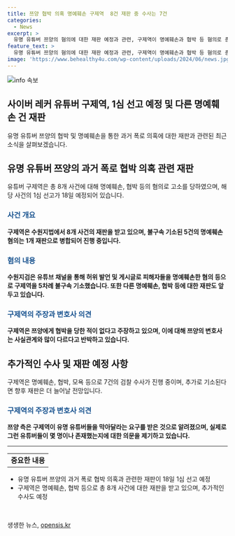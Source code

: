 ```yaml
---
title: 쯔양 협박 의혹 명예훼손 구제역  8건 재판 중 수사는 7건
categories:
  - News
excerpt: >
  유명 유튜버 쯔양의 혐의에 대한 재판 예정과 관련, 구제역이 명예훼손과 협박 등 혐의로 총 8개 사건에 대한 재판을 받고 있는 사실이 알려졌다. 또한 쯔양의 과거를 폭로하겠다고 협박한 혐의로 고발된 구제역은 서울중앙지검에 자진 출석하며 쯔양을 협박한 적은 없고, 돈은 쯔양측에서 요구한 것이라고 주장했다. 이에 쯔양의 변호사는 사실관계와 다른 것으로 보이며, 구제역이 다른 유튜버들을 막아달라고 요구한 증거에 대한 의문을 제기하고 있다. 18일에 예정된 1심 선고를 향한 관심이 뜨겁게 높아지고 있다.
feature_text: >
  유명 유튜버 쯔양의 혐의에 대한 재판 예정과 관련, 구제역이 명예훼손과 협박 등 혐의로 총 8개 사건에 대한 재판을 받고 있는 사실이 알려졌다. 또한 쯔양의 과거를 폭로하겠다고 협박한 혐의로 고발된 구제역은 서울중앙지검에 자진 출석하며 쯔양을 협박한 적은 없고, 돈은 쯔양측에서 요구한 것이라고 주장했다. 이에 쯔양의 변호사는 사실관계와 다른 것으로 보이며, 구제역이 다른 유튜버들을 막아달라고 요구한 증거에 대한 의문을 제기하고 있다. 18일에 예정된 1심 선고를 향한 관심이 뜨겁게 높아지고 있다.
image: 'https://www.behealthy4u.com/wp-content/uploads/2024/06/news.jpg'
---
```


<p><img src="https://www.behealthy4u.com/wp-content/uploads/2024/06/news.jpg" alt="info 속보" /></p>

<h2>사이버 레커 유튜버 구제역, 1심 선고 예정 및 다른 명예훼손 건 재판</h2>

<p data-ke-size="size16">유명 유튜버 쯔양의 협박 및 명예훼손을 통한 과거 폭로 의혹에 대한 재판과 관련된 최근 소식을 살펴보겠습니다.</p>

<h2 data-ke-size="size26">유명 유튜버 쯔양의 과거 폭로 협박 의혹 관련 재판</h2>

<p>유튜버 구제역은 총 8개 사건에 대해 명예훼손, 협박 등의 혐의로 고소를 당하였으며, 해당 사건의 1심 선고가 18일 예정되어 있습니다.</p>

<h3><span style="color: #1a5490;">사건 개요</span></h3>

<p><b>구제역은 수원지법에서 8개 사건의 재판을 받고 있으며, 불구속 기소된 5건의 명예훼손 혐의는 1개 재판으로 병합되어 진행 중입니다.</b></p>

<h3><span style="color: #1a5490;">혐의 내용</span></h3>

<p><b>수원지검은 유튜브 채널을 통해 허위 발언 및 게시글로 피해자들을 명예훼손한 혐의 등으로 구제역을 5차례 불구속 기소했습니다. 또한 다른 명예훼손, 협박 등에 대한 재판도 앞두고 있습니다.</b></p>

<h3><span style="color: #1a5490;">구제역의 주장과 변호사 의견</span></h3>

<p><b>구제역은 쯔양에게 협박을 당한 적이 없다고 주장하고 있으며, 이에 대해 쯔양의 변호사는 사실관계와 많이 다르다고 반박하고 있습니다.</b></p>

<h2 data-ke-size="size26">추가적인 수사 및 재판 예정 사항</h2>

<p>구제역은 명예훼손, 협박, 모욕 등으로 7건의 검찰 수사가 진행 중이며, 추가로 기소된다면 향후 재판은 더 늘어날 전망입니다.</p>

<h3><span style="color: #1a5490;">구제역의 주장과 변호사 의견</span></h3>

<p><b>쯔양 측은 구제역이 유명 유튜버들을 막아달라는 요구를 받은 것으로 알려졌으며, 실제로 그런 유튜버들이 몇 명이나 존재했는지에 대한 의문을 제기하고 있습니다.</b></p>

<hr>

<table>
  <tr>
    <td style="text-align: center; height: 17px;"><b>중요한 내용</b></td>
  </tr>
</table>

<ul>
  <li>유명 유튜버 쯔양의 과거 폭로 협박 의혹과 관련한 재판이 18일 1심 선고 예정</li>
  <li>구제역은 명예훼손, 협박 등으로 총 8개 사건에 대한 재판을 받고 있으며, 추가적인 수사도 예정</li>
</ul>

<p data-ke-size="size16">&nbsp;</p>
생생한 뉴스, <a href="https://opensis.kr" rel="dofollow">opensis.kr</a>


